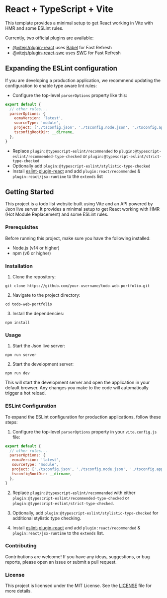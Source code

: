 # React + TypeScript + Vite

This template provides a minimal setup to get React working in Vite with HMR and some ESLint rules.

Currently, two official plugins are available:

- [@vitejs/plugin-react](https://github.com/vitejs/vite-plugin-react/blob/main/packages/plugin-react/README.md) uses [Babel](https://babeljs.io/) for Fast Refresh
- [@vitejs/plugin-react-swc](https://github.com/vitejs/vite-plugin-react-swc) uses [SWC](https://swc.rs/) for Fast Refresh

## Expanding the ESLint configuration

If you are developing a production application, we recommend updating the configuration to enable type aware lint rules:

- Configure the top-level `parserOptions` property like this:

```js
export default {
  // other rules...
  parserOptions: {
    ecmaVersion: 'latest',
    sourceType: 'module',
    project: ['./tsconfig.json', './tsconfig.node.json', './tsconfig.app.json'],
    tsconfigRootDir: __dirname,
  },
}
```

- Replace `plugin:@typescript-eslint/recommended` to `plugin:@typescript-eslint/recommended-type-checked` or `plugin:@typescript-eslint/strict-type-checked`
- Optionally add `plugin:@typescript-eslint/stylistic-type-checked`
- Install [eslint-plugin-react](https://github.com/jsx-eslint/eslint-plugin-react) and add `plugin:react/recommended` & `plugin:react/jsx-runtime` to the `extends` list

## Getting Started

This project is a todo list website built using Vite and an API powered by Json live server. It provides a minimal setup to get React working with HMR (Hot Module Replacement) and some ESLint rules.

### Prerequisites

Before running this project, make sure you have the following installed:

- Node.js (v14 or higher)
- npm (v6 or higher)

### Installation

1. Clone the repository:

  ```shell
  git clone https://github.com/your-username/todo-web-portfolio.git
  ```

2. Navigate to the project directory:

  ```shell
  cd todo-web-portfolio
  ```

3. Install the dependencies:

  ```shell
  npm install
  ```

### Usage

1. Start the Json live server:

  ```shell
  npm run server
  ```

2. Start the development server:

  ```shell
  npm run dev
  ```

  This will start the development server and open the application in your default browser. Any changes you make to the code will automatically trigger a hot reload.

### ESLint Configuration

To expand the ESLint configuration for production applications, follow these steps:

1. Configure the top-level `parserOptions` property in your `vite.config.js` file:

  ```js
  export default {
    // other rules...
    parserOptions: {
     ecmaVersion: 'latest',
     sourceType: 'module',
     project: ['./tsconfig.json', './tsconfig.node.json', './tsconfig.app.json'],
     tsconfigRootDir: __dirname,
    },
  }
  ```

2. Replace `plugin:@typescript-eslint/recommended` with either `plugin:@typescript-eslint/recommended-type-checked` or `plugin:@typescript-eslint/strict-type-checked`.

3. Optionally, add `plugin:@typescript-eslint/stylistic-type-checked` for additional stylistic type checking.

4. Install [eslint-plugin-react](https://github.com/jsx-eslint/eslint-plugin-react) and add `plugin:react/recommended` & `plugin:react/jsx-runtime` to the `extends` list.

### Contributing

Contributions are welcome! If you have any ideas, suggestions, or bug reports, please open an issue or submit a pull request.

### License

This project is licensed under the MIT License. See the [LICENSE](./LICENSE) file for more details.
